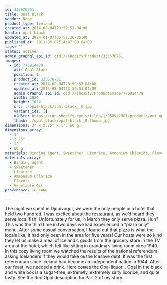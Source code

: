 ```yaml
---
id: 333576751
title: Opal Black
vendor: None
product_type: Iceland
created_at: 2014-08-04T23:59:52-04:00
handle: opal-black
updated_at: 2024-01-07T05:57:36-05:00
published_at: 2011-06-02T14:47:00-04:00
tags: ""
status: active
admin_graphql_api_id: gid://shopify/Product/333576751
images:
  - id: 776914479
    alt: Opal Black
    position: 1
    product_id: 333576751
    created_at: 2014-08-04T23:59:53-04:00
    updated_at: 2014-08-04T23:59:53-04:00
    admin_graphql_api_id: gid://shopify/ProductImage/776914479
    width: 1024
    height: 1024
    src: ./opal-black/opal-black__0.jpg
    variant_ids: []
    oldSrc: https://cdn.shopify.com/s/files/1/0589/2901/products/noi_opal_black.jpeg?v=1407211193
    thumb: ./opal-black/opal-black__0-thumb.jpg
dimensions: 3" x 2.25" x 1", 60 g.
dimensions_array:
  - 3"
  - 2.25"
  - 1"
  - 60 g.
materials: Binding agent, Sweetener, Licorice, Ammonium Chloride, Flavors & Vegetable Oil
materials_array:
  - Binding agent
  - Sweetener
  - Licorice
  - Ammonium Chloride
  - Flavors
  - Vegetable Oil
provenance: ICELAND

---
```


The night we spent in Djúpivogur, we were the only people in a hotel that held two hundred. I was excited about the restaurant, as we’d heard they serve local fish. Unfortunately for us, in March they only serve pizza. Huh? This was the third time in two days we had experienced a “pizza only” menu. After some casual conversation, I found out that pizza is what the locals like; it had only been in the area for five years! Our hosts were so kind they let us make a meal of Icelandic goods from the grocery store in the TV area of the hotel, which felt like sitting in grandma’s living room circa 1940. In this cozy living room we watched the results of the national referendum asking Icelanders if they would take on the Icesave debt. It was the first referendum since Iceland had become an independent nation in 1944. After our feast, we needed a drink. Here comes the Opal liquor… Opal in the black and white box is a sugar-free, extremely, extremely salty licorice, and quite tasty. See the Red Opal description for Part 2 of my story.